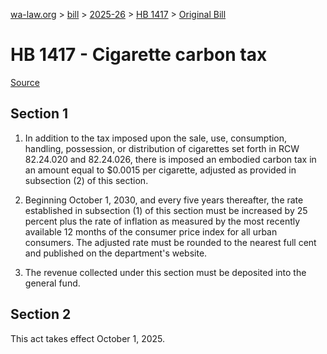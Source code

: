 [wa-law.org](/) > [bill](/bill/) > [2025-26](/bill/2025-26/) > [HB 1417](/bill/2025-26/hb/1417/) > [Original Bill](/bill/2025-26/hb/1417/1/)

# HB 1417 - Cigarette carbon tax

[Source](http://lawfilesext.leg.wa.gov/biennium/2025-26/Pdf/Bills/House%20Bills/1417.pdf)

## Section 1
1. In addition to the tax imposed upon the sale, use, consumption, handling, possession, or distribution of cigarettes set forth in RCW 82.24.020 and 82.24.026, there is imposed an embodied carbon tax in an amount equal to $0.0015 per cigarette, adjusted as provided in subsection (2) of this section.

2. Beginning October 1, 2030, and every five years thereafter, the rate established in subsection (1) of this section must be increased by 25 percent plus the rate of inflation as measured by the most recently available 12 months of the consumer price index for all urban consumers. The adjusted rate must be rounded to the nearest full cent and published on the department's website.

3. The revenue collected under this section must be deposited into the general fund.

## Section 2
This act takes effect October 1, 2025.
